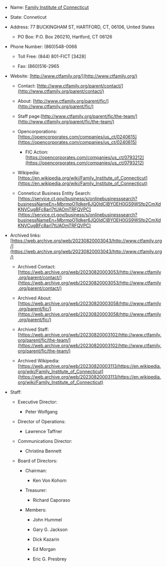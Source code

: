 - Name: [Family Institute of Connecticut](http://www.ctfamily.org/)
    
- State: Conneticut
    
- Address: 77 BUCKINGHAM ST, HARTFORD, CT, 06106, United States
    
    - PO Box: P.O. Box 260210, Hartford, CT 06126
        
- Phone Number: (860)548-0066
    
    - Toll Free: (844) 801-FICT [3428]
        
    - Fax: (860)516-2965
        
- Website: [http://www.ctfamily.org/](http://www.ctfamily.org/)
    
    - Contact: [http://www.ctfamily.org/parent/contact/](http://www.ctfamily.org/parent/contact/)
        
    - About: [http://www.ctfamily.org/parent/fic/](http://www.ctfamily.org/parent/fic/)
        
    - Staff page:[http://www.ctfamily.org/parent/fic/the-team/](http://www.ctfamily.org/parent/fic/the-team/)
        
    - Opencorporations: [https://opencorporates.com/companies/us_ct/0240615](https://opencorporates.com/companies/us_ct/0240615)
        
        - FIC Action: [https://opencorporates.com/companies/us_ct/0793212](https://opencorporates.com/companies/us_ct/0793212)
            
    - Wikipedia: [https://en.wikipedia.org/wiki/Family_Institute_of_Connecticut](https://en.wikipedia.org/wiki/Family_Institute_of_Connecticut)
        
    - Conneticut Business Entity Search: [https://service.ct.gov/business/s/onlinebusinesssearch?businessNameEn=MbrmpO1ldker6JQ0ldClBYOEH0GS9WSfp2CmXdKNVCugBFc8arl7tUAOmTRFQVPC](https://service.ct.gov/business/s/onlinebusinesssearch?businessNameEn=MbrmpO1ldker6JQ0ldClBYOEH0GS9WSfp2CmXdKNVCugBFc8arl7tUAOmTRFQVPC)
        
- Archived links: [https://web.archive.org/web/20230820003043/http://www.ctfamily.org/](https://web.archive.org/web/20230820003043/http://www.ctfamily.org/)
    
    - Archived Contact: [https://web.archive.org/web/20230820003053/http://www.ctfamily.org/parent/contact/](https://web.archive.org/web/20230820003053/http://www.ctfamily.org/parent/contact/)
        
    - Archived About: [https://web.archive.org/web/20230820003058/http://www.ctfamily.org/parent/fic/](https://web.archive.org/web/20230820003058/http://www.ctfamily.org/parent/fic/)
        
    - Archived Staff: [https://web.archive.org/web/20230820003102/http://www.ctfamily.org/parent/fic/the-team/](https://web.archive.org/web/20230820003102/http://www.ctfamily.org/parent/fic/the-team/)
        
    - Archived Wikipedia: [https://web.archive.org/web/20230820003113/https://en.wikipedia.org/wiki/Family_Institute_of_Connecticut](https://web.archive.org/web/20230820003113/https://en.wikipedia.org/wiki/Family_Institute_of_Connecticut)
        
- Staff:
    
    - Executive Director:
        
        - Peter Wolfgang
            
    - Director of Operations:
        
        - Lawrence Taffner
            
    - Communications Director:
        
        - Christina Bennett
            
    - Board of Directors:
        
        - Chairman:
            
            - Ken Von Kohorn
                
        - Treasurer:
            
            - Richard Caporaso
                
        - Members:
            
            - John Hummel
                
            - Gary G. Jackson
                
            - Dick Kazarin
                
            - Ed Morgan
                
            - Eric G. Presbrey